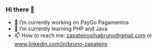 <!--
<div>
  <a href="https://github.com/Brunozapa">
  <img height="180em" src="https://github-readme-stats.vercel.app/api?username=brunozapa&show_icons=true&theme=dracula&include_all_commits=true&count_private=true"/>
</div>
-->
  ### Hi there 👋
  
- 🔭 I’m currently working on PayGo Pagamentos
- 🌱 I’m currently learning PHP and Java
- 📫 How to reach me: zapateirosilvabruno@gmail.com or www.linkedin.com/in/bruno-zapateiro
<!--
- 👯 I’m looking to collaborate on ...
- 🤔 I’m looking for help with ...
- 💬 Ask me about ...
- 😄 Pronouns: ...
- ⚡ Fun fact: ...
-->

